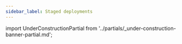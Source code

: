 ```yaml
---
sidebar_label: Staged deployments
---
```


import UnderConstructionPartial from '../partials/_under-construction-banner-partial.md'; 

<UnderConstructionPartial />